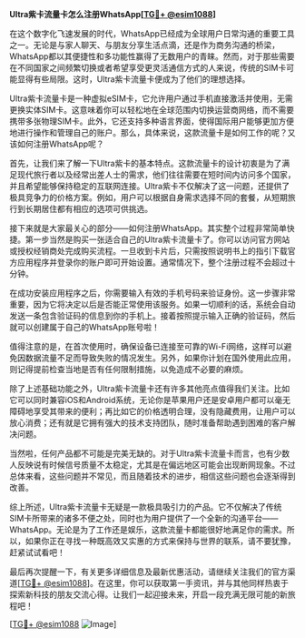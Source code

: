 **Ultra紫卡流量卡怎么注册WhatsApp[[TG💪+ @esim1088](https://t.me/s/esim1088)]**

在这个数字化飞速发展的时代，WhatsApp已经成为全球用户日常沟通的重要工具之一。无论是与家人聊天、与朋友分享生活点滴，还是作为商务沟通的桥梁，WhatsApp都以其便捷性和多功能性赢得了无数用户的青睐。然而，对于那些需要在不同国家之间频繁切换或者希望享受更灵活通信方式的人来说，传统的SIM卡可能显得有些局限。这时，Ultra紫卡流量卡便成为了他们的理想选择。

Ultra紫卡流量卡是一种虚拟eSIM卡，它允许用户通过手机直接激活并使用，无需更换实体SIM卡。这意味着你可以轻松地在全球范围内切换运营商网络，而不需要携带多张物理SIM卡。此外，它还支持多种语言界面，使得国际用户能够更加方便地进行操作和管理自己的账户。那么，具体来说，这款流量卡是如何工作的呢？又该如何注册WhatsApp呢？

首先，让我们来了解一下Ultra紫卡的基本特点。这款流量卡的设计初衷是为了满足现代旅行者以及经常出差人士的需求，他们往往需要在短时间内访问多个国家，并且希望能够保持稳定的互联网连接。Ultra紫卡不仅解决了这一问题，还提供了极具竞争力的价格方案。例如，用户可以根据自身需求选择不同的套餐，从短期旅行到长期居住都有相应的选项可供挑选。

接下来就是大家最关心的部分——如何注册WhatsApp。其实整个过程非常简单快捷。第一步当然是购买一张适合自己的Ultra紫卡流量卡了。你可以访问官方网站或授权经销商处完成购买流程。一旦收到卡片后，只需按照说明书上的指引下载官方应用程序并登录你的账户即可开始设置。通常情况下，整个注册过程不会超过十分钟。

在成功安装应用程序之后，你需要输入有效的手机号码来验证身份。这一步骤非常重要，因为它将决定以后是否能正常使用该服务。如果一切顺利的话，系统会自动发送一条包含验证码的信息到你的手机上。接着按照提示输入正确的验证码，然后就可以创建属于自己的WhatsApp账号啦！

值得注意的是，在首次使用时，确保设备已连接至可靠的Wi-Fi网络，这样可以避免因数据流量不足而导致失败的情况发生。另外，如果你计划在国外使用此应用，则记得提前检查当地是否有任何限制措施，以免造成不必要的麻烦。

除了上述基础功能之外，Ultra紫卡流量卡还有许多其他亮点值得我们关注。比如它可以同时兼容iOS和Android系统，无论你是苹果用户还是安卓用户都可以毫无障碍地享受其带来的便利；再比如它的价格透明合理，没有隐藏费用，让用户可以放心消费；还有就是它拥有强大的技术支持团队，随时准备帮助遇到困难的客户解决问题。

当然啦，任何产品都不可能是完美无缺的。对于Ultra紫卡流量卡而言，也有少数人反映说有时候信号质量不太稳定，尤其是在偏远地区可能会出现断网现象。不过总体来看，这些问题并不常见，而且随着技术的进步，相信这些问题也会逐渐得到改善。

综上所述，Ultra紫卡流量卡无疑是一款极具吸引力的产品。它不仅解决了传统SIM卡所带来的诸多不便之处，同时也为用户提供了一个全新的沟通平台——WhatsApp。无论是为了工作还是娱乐，这款流量卡都能很好地满足你的需求。所以，如果你正在寻找一种既高效又实惠的方式来保持与世界的联系，请不要犹豫，赶紧试试看吧！

最后再次提醒一下，有关更多详细信息及最新优惠活动，请继续关注我们的官方渠道[[TG💪+ @esim1088](https://t.me/s/esim1088)]。在这里，你可以获取第一手资讯，并与其他同样热衷于探索新科技的朋友交流心得。让我们一起迎接未来，开启一段充满无限可能的新旅程吧！

[[TG💪+ @esim1088](https://t.me/s/esim1088) ![Image](https://i.postimg.cc/4NQfJmqS/Snipaste-2025-05-13-00-14-12.png)]